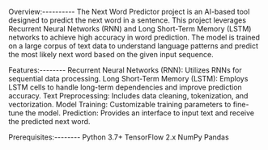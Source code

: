 Overview:----------
The Next Word Predictor project is an AI-based tool designed to predict the next word in a sentence. This project leverages Recurrent Neural Networks (RNN) and Long Short-Term Memory (LSTM) networks to achieve high accuracy in word prediction. The model is trained on a large corpus of text data to understand language patterns and predict the most likely next word based on the given input sequence.


Features:--------
Recurrent Neural Networks (RNN): Utilizes RNNs for sequential data processing.
Long Short-Term Memory (LSTM): Employs LSTM cells to handle long-term dependencies and improve prediction accuracy.
Text Preprocessing: Includes data cleaning, tokenization, and vectorization.
Model Training: Customizable training parameters to fine-tune the model.
Prediction: Provides an interface to input text and receive the predicted next word.


Prerequisites:--------
Python 3.7+
TensorFlow 2.x
NumPy
Pandas
